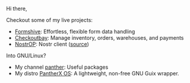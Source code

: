Hi there,

Checkout some of my live projects:

- [Formshive](https://formshive.com/): Effortless, flexible form data handling
- [Checkoutbay](https://checkoutbay.com/): Manage inventory, orders, warehouses, and payments
- [NostrOP](https://d2okqj4v2u9fts.cloudfront.net/): Nostr client ([source](https://github.com/franzos/nostr-ts))

Into GNU/Linux?

- My channel [panther](https://github.com/PantherXOS/panther): Useful packages
- My distro [PantherX OS](https://www.pantherx.org/): A lightweight, non-free GNU Guix wrapper.